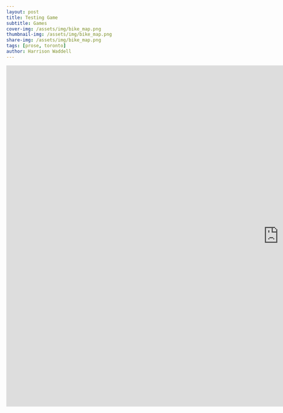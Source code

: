 ```yaml
---
layout: post
title: Testing Game
subtitle: Games
cover-img: /assets/img/bike_map.png
thumbnail-img: /assets/img/bike_map.png
share-img: /assets/img/bike_map.png
tags: [prose, toronto]
author: Harrison Waddell
---
```



<iframe src="https://hswaggle.github.io/github.io/GAME/index.html"
        width="1440"
        height="900"
        style="border:none;">
</iframe>
